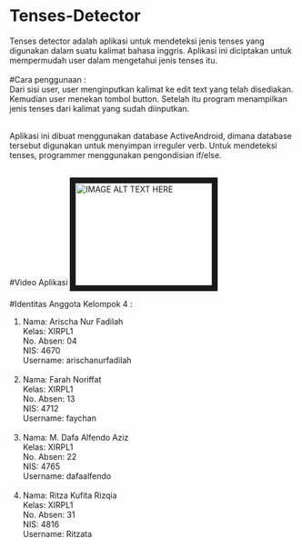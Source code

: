 # Tenses-Detector
Tenses detector adalah aplikasi untuk mendeteksi jenis tenses yang digunakan dalam suatu kalimat bahasa inggris. Aplikasi ini diciptakan untuk mempermudah user dalam mengetahui jenis tenses itu.<br><br>
#Cara penggunaan : <br>
Dari sisi user, user menginputkan kalimat ke edit text yang telah disediakan. Kemudian user menekan tombol button. Setelah itu program menampilkan jenis tenses dari kalimat yang sudah diinputkan. <br><br>

Aplikasi ini dibuat menggunakan database ActiveAndroid, dimana database tersebut digunakan untuk menyimpan irreguler verb. Untuk mendeteksi tenses, programmer menggunakan pengondisian if/else.<br><br>

#Video Aplikasi
<a href="https://www.youtube.com/watch?v=gF_jcQ9yYsk
" target="_blank"><img src="https://s17.postimg.org/6w6adxar3/Capture.png" 
alt="IMAGE ALT TEXT HERE" width="240" height="180" border="10" /></a>

#Identitas Anggota Kelompok 4 :<br>
1. Nama: Arischa Nur Fadilah<br>
   Kelas: XIRPL1<br>
   No. Absen: 04<br>
   NIS: 4670<br>
   Username: arischanurfadilah<br><br>
2. Nama: Farah Noriffat<br>
   Kelas: XIRPL1<br>
   No. Absen: 13<br>
   NIS: 4712<br>
   Username: faychan<br><br>
3. Nama: M. Dafa Alfendo Aziz<br>
   Kelas: XIRPL1<br>
   No. Absen: 22<br>
   NIS: 4765<br>
   Username: dafaalfendo<br><br>
4. Nama: Ritza Kufita Rizqia<br>
   Kelas: XIRPL1<br>
   No. Absen: 31<br>
   NIS: 4816<br>
   Username: Ritzata<br>

